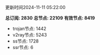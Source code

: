 更新时间2024-11-11 05:22:00

**总订阅: 2830**
**总节点: 22109**
**有效节点: 8419**
- trojan节点: 1442
- v2ray节点: 5243
- ss节点: 1728
- ssr节点: 6
